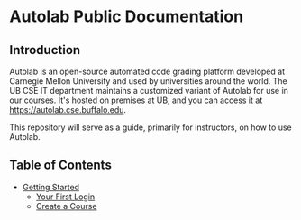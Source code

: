 # Autolab Public Documentation

## Introduction

Autolab is an open-source automated code grading platform developed at Carnegie Mellon University and used by
universities around the world. The UB CSE IT department maintains a customized variant of Autolab for use in our
courses. It's hosted on premises at UB, and you can access it at <https://autolab.cse.buffalo.edu>.

This repository will serve as a guide, primarily for instructors, on how to use Autolab.

## Table of Contents
* [Getting Started](Getting%20started.md)
  * [Your First Login](Getting%20started.md#your-first-login)
  * [Create a Course](Getting%20started.md#create-a-course)